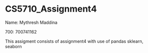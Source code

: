 # CS5710_Assignment4

Name: Mythresh Maddina

700: 700741162

This assigment consists of assignment4 with use of pandas sklearn, seaborn
